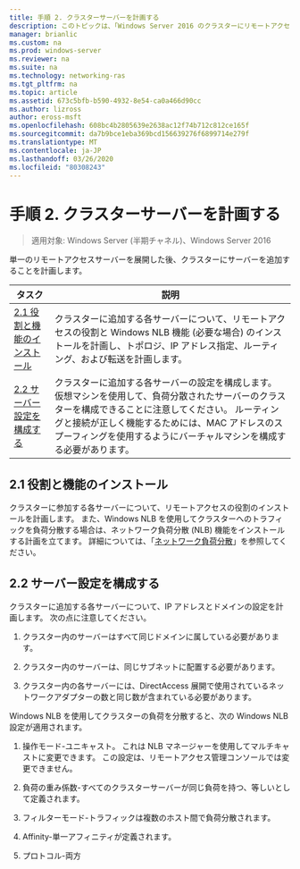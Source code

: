 ```yaml
---
title: 手順 2. クラスターサーバーを計画する
description: このトピックは、「Windows Server 2016 のクラスターにリモートアクセスを展開する」の一部です。
manager: brianlic
ms.custom: na
ms.prod: windows-server
ms.reviewer: na
ms.suite: na
ms.technology: networking-ras
ms.tgt_pltfrm: na
ms.topic: article
ms.assetid: 673c5bfb-b590-4932-8e54-ca0a466d90cc
ms.author: lizross
author: eross-msft
ms.openlocfilehash: 608bc4b2805639e2638ac12f74b712c812ce165f
ms.sourcegitcommit: da7b9bce1eba369bcd156639276f6899714e279f
ms.translationtype: MT
ms.contentlocale: ja-JP
ms.lasthandoff: 03/26/2020
ms.locfileid: "80308243"
---
```

# <a name="step-2-plan-cluster-servers"></a>手順 2. クラスターサーバーを計画する

>適用対象: Windows Server (半期チャネル)、Windows Server 2016

単一のリモートアクセスサーバーを展開した後、クラスターにサーバーを追加することを計画します。  
  
|タスク|説明|  
|----|--------|  
|[2.1 役割と機能のインストール](#BKMK_Install)|クラスターに追加する各サーバーについて、リモートアクセスの役割と Windows NLB 機能 (必要な場合) のインストールを計画し、トポロジ、IP アドレス指定、ルーティング、および転送を計画します。|  
|[2.2 サーバー設定を構成する](#BKMK_Config)|クラスターに追加する各サーバーの設定を構成します。 仮想マシンを使用して、負荷分散されたサーバーのクラスターを構成できることに注意してください。 ルーティングと接続が正しく機能するためには、MAC アドレスのスプーフィングを使用するようにバーチャルマシンを構成する必要があります。|  
  
## <a name="21-installing-roles-and-features"></a><a name="BKMK_Install"></a>2.1 役割と機能のインストール  
クラスターに参加する各サーバーについて、リモートアクセスの役割のインストールを計画します。 また、Windows NLB を使用してクラスターへのトラフィックを負荷分散する場合は、ネットワーク負荷分散 (NLB) 機能をインストールする計画を立てます。 詳細については、「[ネットワーク負荷分散](https://technet.microsoft.com/windows-server-docs/networking/technologies/network-load-balancing)」を参照してください。  
  
## <a name="22-configure-server-settings"></a><a name="BKMK_Config"></a>2.2 サーバー設定を構成する  
クラスターに追加する各サーバーについて、IP アドレスとドメインの設定を計画します。 次の点に注意してください。  
  
1.  クラスター内のサーバーはすべて同じドメインに属している必要があります。  
  
2.  クラスター内のサーバーは、同じサブネットに配置する必要があります。  
  
3.  クラスター内の各サーバーには、DirectAccess 展開で使用されているネットワークアダプターの数と同じ数が含まれている必要があります。  
  
Windows NLB を使用してクラスターの負荷を分散すると、次の Windows NLB 設定が適用されます。  
  
1.  操作モード-ユニキャスト。 これは NLB マネージャーを使用してマルチキャストに変更できます。 この設定は、リモートアクセス管理コンソールでは変更できません。  
  
2.  負荷の重み係数-すべてのクラスターサーバーが同じ負荷を持つ、等しいとして定義されます。  
  
3.  フィルターモード-トラフィックは複数のホスト間で負荷分散されます。  
  
4.  Affinity-単一アフィニティが定義されます。  
  
5.  プロトコル-両方  

